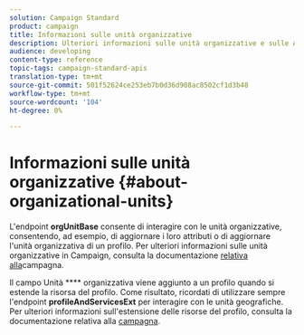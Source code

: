 ```yaml
---
solution: Campaign Standard
product: campaign
title: Informazioni sulle unità organizzative
description: Ulteriori informazioni sulle unità organizzative e sulle API.
audience: developing
content-type: reference
topic-tags: campaign-standard-apis
translation-type: tm+mt
source-git-commit: 501f52624ce253eb7b0d36d908ac8502cf1d3b48
workflow-type: tm+mt
source-wordcount: '104'
ht-degree: 0%

---
```



# Informazioni sulle unità organizzative {#about-organizational-units}

L&#39;endpoint **orgUnitBase** consente di interagire con le unità organizzative, consentendo, ad esempio, di aggiornare i loro attributi o di aggiornare l&#39;unità organizzativa di un profilo. Per ulteriori informazioni sulle unità organizzative in Campaign, consulta la documentazione [relativa alla](https://helpx.adobe.com/campaign/standard/administration/using/organizational-units.html)campagna.

Il campo Unità **** organizzativa viene aggiunto a un profilo quando si estende la risorsa del profilo. Come risultato, ricordati di utilizzare sempre l&#39;endpoint **profileAndServicesExt** per interagire con le unità geografiche. Per ulteriori informazioni sull&#39;estensione delle risorse del profilo, consulta la documentazione relativa alla [campagna](https://helpx.adobe.com/campaign/standard/administration/using/organizational-units.html#partitioning-profiles).
